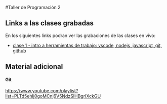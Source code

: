#Taller de Programación 2
## Links a las clases grabadas
En los siguientes links podran ver las grabaciones de las clases en vivo:
- [clase 1 - intro a herramientas de trabajo: vscode, nodejs, javascript, git, github](https://drive.google.com/file/d/1gMuhbGxkqaG_Z76oS4ZuJCn4WmKS_cEZ/view)

## Material adicional
#### Git
https://www.youtube.com/playlist?list=PLTd5ehIj0goMCnj6V5NdzSIHBgrIXckGU

